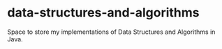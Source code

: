 # data-structures-and-algorithms
Space to store my implementations of Data Structures and Algorithms in Java. 
